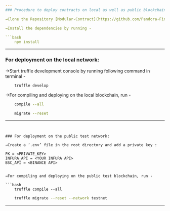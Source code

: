 ```yaml
---
### Procedure to deploy contracts on local as well as public blockchains.

→Clone the Repository [Modular-Contract](https://github.com/Pandora-Finance/Modular-contract)

→Install the dependencies by running -

```bash
    npm install
```

***

### For deployment on the local network:

→Start truffle development console by running following command in terminal -

```bash
    truffle develop
```

→For compiling and deploying on the local blockchain, run -

```bash
    compile --all
```

```bash
    migrate --reset
```

---
```


### For deployment on the public test network:

→Create a ‘.env’ file in the root directory and add a private key :

```
    PK = <PRIVATE_KEY>
    INFURA_API = <YOUR INFURA API>
    BSC_API = <BINANCE API>
```

→For compiling and deploying on the public test blockchain, run -

```bash
    truffle compile --all
```

```bash
    truffle migrate --reset --network testnet
```

---
